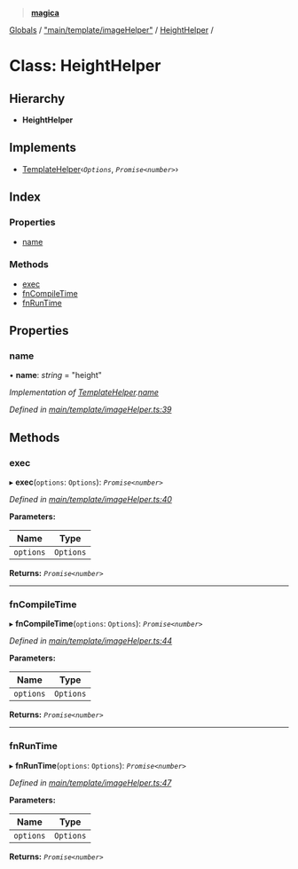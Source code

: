 > **[magica](../README.md)**

[Globals](../README.md) / ["main/template/imageHelper"](../modules/_main_template_imagehelper_.md) / [HeightHelper](_main_template_imagehelper_.heighthelper.md) /

# Class: HeightHelper

## Hierarchy

* **HeightHelper**

## Implements

* [TemplateHelper](../interfaces/_main_template_template_.templatehelper.md)‹*`Options`*, *`Promise<number>`*›

## Index

### Properties

* [name](_main_template_imagehelper_.heighthelper.md#name)

### Methods

* [exec](_main_template_imagehelper_.heighthelper.md#exec)
* [fnCompileTime](_main_template_imagehelper_.heighthelper.md#fncompiletime)
* [fnRunTime](_main_template_imagehelper_.heighthelper.md#fnruntime)

## Properties

###  name

• **name**: *string* = "height"

*Implementation of [TemplateHelper](../interfaces/_main_template_template_.templatehelper.md).[name](../interfaces/_main_template_template_.templatehelper.md#name)*

*Defined in [main/template/imageHelper.ts:39](https://github.com/cancerberoSgx/magica/blob/cc2de79/src/main/template/imageHelper.ts#L39)*

## Methods

###  exec

▸ **exec**(`options`: `Options`): *`Promise<number>`*

*Defined in [main/template/imageHelper.ts:40](https://github.com/cancerberoSgx/magica/blob/cc2de79/src/main/template/imageHelper.ts#L40)*

**Parameters:**

Name | Type |
------ | ------ |
`options` | `Options` |

**Returns:** *`Promise<number>`*

___

###  fnCompileTime

▸ **fnCompileTime**(`options`: `Options`): *`Promise<number>`*

*Defined in [main/template/imageHelper.ts:44](https://github.com/cancerberoSgx/magica/blob/cc2de79/src/main/template/imageHelper.ts#L44)*

**Parameters:**

Name | Type |
------ | ------ |
`options` | `Options` |

**Returns:** *`Promise<number>`*

___

###  fnRunTime

▸ **fnRunTime**(`options`: `Options`): *`Promise<number>`*

*Defined in [main/template/imageHelper.ts:47](https://github.com/cancerberoSgx/magica/blob/cc2de79/src/main/template/imageHelper.ts#L47)*

**Parameters:**

Name | Type |
------ | ------ |
`options` | `Options` |

**Returns:** *`Promise<number>`*